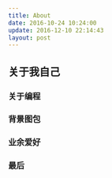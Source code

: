 ```yaml
---
title: About
date: 2016-10-24 10:24:00
update: 2016-12-10 22:14:43
layout: post
---
```




##  关于我自己


###  关于编程


### 背景图包


### 业余爱好


### 最后

